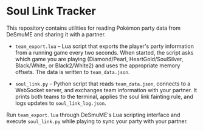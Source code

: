 # Soul Link Tracker

This repository contains utilities for reading Pokémon party data from
DeSmuME and sharing it with a partner.

* `team_export.lua` – Lua script that exports the player's party information
  from a running game every two seconds. When started, the script asks which
  game you are playing (Diamond/Pearl, HeartGold/SoulSilver, Black/White, or
  Black2/White2) and uses the appropriate memory offsets. The data is written to
  `team_data.json`.

* `soul_link.py` – Python script that reads `team_data.json`, connects to a
  WebSocket server, and exchanges team information with your partner. It prints
  both teams to the terminal, applies the soul link fainting rule, and logs
  updates to `soul_link_log.json`.

Run `team_export.lua` through DeSmuME's Lua scripting interface and execute
`soul_link.py` while playing to sync your party with your partner.
